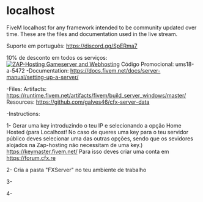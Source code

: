 # localhost
FiveM localhost for any framework intended to be community updated over time. These are the files and documentation used in the live stream.

Suporte em português: https://discord.gg/SpERma7

10% de desconto em todos os serviços:
<a href='https://zap-hosting.com/a/992c9e08c563a2b021fbd10fdaf9513838380d56'><img src="https://zap-cdn.com/interface/_images/banner/gameserver/fivem-affiliate-banner-1006x180.png" alt="ZAP-Hosting Gameserver and Webhosting"></a>
Código Promocional: ums18-a-5472
-Documentation:
https://docs.fivem.net/docs/server-manual/setting-up-a-server/

-Files:
Artifacts:
https://runtime.fivem.net/artifacts/fivem/build_server_windows/master/
Resources:
https://github.com/galves46/cfx-server-data

-Instructions:

1- Gerar uma key introduzindo o teu IP e selecionando a opção Home Hosted (para Localhost! No caso de queres uma key para o teu servidor público deves selecionar uma das outras opções, sendo que os sevidores alojados na Zap-hosting não necessitam de uma key.)
https://keymaster.fivem.net/
Para isso deves criar uma conta em https://forum.cfx.re

2- Cria a pasta "FXServer" no teu ambiente de trabalho 

3-

4-
